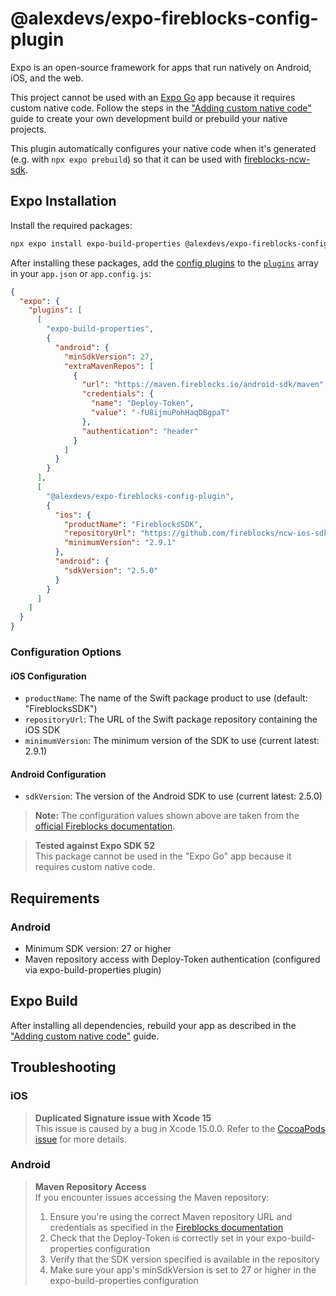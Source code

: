 # @alexdevs/expo-fireblocks-config-plugin

Expo is an open-source framework for apps that run natively on Android, iOS, and the web.

This project cannot be used with an [Expo Go](https://docs.expo.dev/workflow/expo-go/) app because it requires custom native code. Follow the steps in the ["Adding custom native code"](https://docs.expo.dev/workflow/customizing/) guide to create your own development build or prebuild your native projects.

This plugin automatically configures your native code when it's generated (e.g. with `npx expo prebuild`) so that it can be used with [fireblocks-ncw-sdk](https://github.com/fireblocks/react-native-ncw-sdk).

## Expo Installation

Install the required packages:
```sh
npx expo install expo-build-properties @alexdevs/expo-fireblocks-config-plugin @fireblocks/react-native-ncw-sdk
```

After installing these packages, add the [config plugins](https://docs.expo.dev/guides/config-plugins/) to the [`plugins`](https://docs.expo.dev/versions/latest/config/app/#plugins) array in your `app.json` or `app.config.js`:

```json
{
  "expo": {
    "plugins": [
      [
        "expo-build-properties",
        {
          "android": {
            "minSdkVersion": 27,
            "extraMavenRepos": [
              {
                "url": "https://maven.fireblocks.io/android-sdk/maven",
                "credentials": {
                  "name": "Deploy-Token",
                  "value": "-fU8ijmuPohHaqDBgpaT"
                },
                "authentication": "header"
              }
            ]
          }
        }
      ],
      [
        "@alexdevs/expo-fireblocks-config-plugin",
        {
          "ios": {
            "productName": "FireblocksSDK",
            "repositoryUrl": "https://github.com/fireblocks/ncw-ios-sdk",
            "minimumVersion": "2.9.1"
          },
          "android": {
            "sdkVersion": "2.5.0"
          }
        }
      ]
    ]
  }
}
```

### Configuration Options

#### iOS Configuration
- `productName`: The name of the Swift package product to use (default: "FireblocksSDK")
- `repositoryUrl`: The URL of the Swift package repository containing the iOS SDK
- `minimumVersion`: The minimum version of the SDK to use (current latest: 2.9.1)

#### Android Configuration
- `sdkVersion`: The version of the Android SDK to use (current latest: 2.5.0)

> **Note:** The configuration values shown above are taken from the [official Fireblocks documentation](https://ncw-developers.fireblocks.com/docs/setup-4).

> **Tested against Expo SDK 52**  
> This package cannot be used in the "Expo Go" app because it requires custom native code.

## Requirements

### Android
- Minimum SDK version: 27 or higher
- Maven repository access with Deploy-Token authentication (configured via expo-build-properties plugin)

## Expo Build

After installing all dependencies, rebuild your app as described in the ["Adding custom native code"](https://docs.expo.dev/workflow/customizing/) guide.

## Troubleshooting

### iOS
> **Duplicated Signature issue with Xcode 15**  
> This issue is caused by a bug in Xcode 15.0.0. Refer to the [CocoaPods issue](https://github.com/CocoaPods/CocoaPods/issues/12022) for more details.

### Android
> **Maven Repository Access**  
> If you encounter issues accessing the Maven repository:
> 1. Ensure you're using the correct Maven repository URL and credentials as specified in the [Fireblocks documentation](https://ncw-developers.fireblocks.com/docs/setup-4#android-sdk-installation)
> 2. Check that the Deploy-Token is correctly set in your expo-build-properties configuration
> 3. Verify that the SDK version specified is available in the repository
> 4. Make sure your app's minSdkVersion is set to 27 or higher in the expo-build-properties configuration

